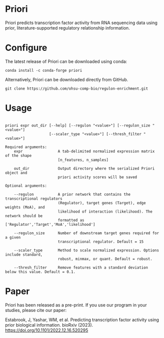 # Priori

Priori predicts transcription factor activity from RNA sequencing data using prior, literature-supported regulatory relationship information.

# Configure

The latest release of Priori can be downloaded using conda:
```
conda install -c conda-forge priori
```

Alternatively, Priori can be downloaded directly from GitHub. 
```
git clone https://github.com/ohsu-comp-bio/regulon-enrichment.git
```

# Usage
```

priori expr out_dir [--help] [--regulon "<value>"] [--regulon_size "<value>"] 
                    [--scaler_type "<value>"] [--thresh_filter "<value>"] 

Required arguments:
    expr                A tab-delimited normalized expression matrix of the shape 
                        [n_features, n_samples]
                        
    out_dir             Output directory where the serialized Priori object and 
                        priori activity scores will be saved

Optional arguments:

    --regulon           A prior network that contains the transcriptional regulators 
                        (Regulator), target genes (Target), edge weights (MoA), and
                        likelihood of interaction (likelihood). The network should be 
                        formatted as ['Regulator','Target','MoA','likelihood']
                        
    --regulon_size      Number of downstream target genes required for a given 
                        transcriptional regulator. Default = 15
                        
    --scaler_type       Method to scale normalized expression. Options include standard, 
                        robust, minmax, or quant. Default = robust.
                        
    --thresh_filter     Remove features with a standard deviation below this value. Default = 0.1.
```

# Paper

Priori has been released as a pre-print. If you use our program in your studies, please cite our paper:

Estabrook, J, Yashar, WM, et al. Predicting transcription factor activity using prior biological information. bioRxiv (2023). https://doi.org/10.1101/2022.12.16.520295 
